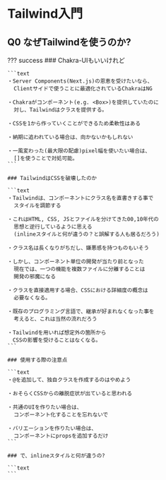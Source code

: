 # Tailwind入門

## Q0 なぜTailwindを使うのか?

??? success
    ### Chakra-UIもいいけれど

    ```text
    ・Server Components(Next.js)の恩恵を受けたいなら、
      Clientサイドで使うことに最適化されているChakraはNG
    
    ・Chakraがコンポーネント(e.g. <Box>)を提供していたのに
      対し、Tailwindはクラスを提供する。
    
    ・CSSを1から作っていくことができるため柔軟性はある

    ・納期に追われている場合は、向かないかもしれない

    ・一風変わった(最大限の配慮)pixel幅を使いたい場合は、
      []を使うことで対処可能。
    ```

    ### TailwindはCSSを破壊したのか

    ```text
    ・Tailwindは、コンポーネントにクラス名を直書きする事で
      スタイルを調節する

    ・これはHTML, CSS, JSとファイルを分けてきた00,10年代の
      思想と逆行しているように思える
      (inlineスタイルと何が違うの？と誤解する人も居るだろう)
    
    ・クラス名は長くなりがちだし、嫌悪感を持つものもいそう

    ・しかし、コンポーネント単位の開発が当たり前となった
      現在では、一つの機能を複数ファイルに分離することは
      開発の邪魔になる
    
    ・クラスを直接適用する場合、CSSにおける詳細度の概念は
      必要なくなる。
    
    ・既存のプログラミング言語で、継承が好まれなくなった事を
      考えると、これは当然の流れだろう
    
    ・Tailwindを用いれば想定外の箇所から
    　CSSの影響を受けることはなくなる。
    ```

    ### 使用する際の注意点

    ```text
    ・@を追加して、独自クラスを作成するのはやめよう

    ・おそらくCSSからの離脱症状が出ていると思われる

    ・共通のUIを作りたい場合は、
      コンポーネント化することを忘れないで
    
    ・バリエーションを作りたい場合は、
      コンポーネントにpropsを追加するだけ
    ```

    ### で、inlineスタイルと何が違うの?

    ```text
    ```
